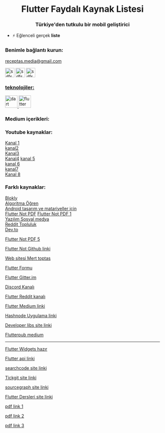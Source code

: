 <h1 align="center">Flutter Faydalı Kaynak Listesi</h1>
<h3 align="center">Türkiye'den tutkulu bir mobil geliştirici</h3>

<p align="left"> </p>



- ⚡ Eğlenceli gerçek **liste**

<h3 align="left ">Benimle bağlantı kurun:</h3>
<p align="left">
<a href="mailto:receptas.media@gmail.com"> receptas.media@gmail.com </a>


  
<a href="https://instagram.com/recept27 " target="recept27"><img align="center" src="https://raw.githubusercontent.com/rahuldkjain/github-profile-readme-generator/master/src/images/icons/Social/instagram.svg " alt="sdfsdf" height="30" width="30" /></a>
  <a href="https://medium.com/@recept27" target="blank"><img align="center" src="https://raw.githubusercontent.com/rahuldkjain/github-profile-readme-generator/master/src/images/icons/Social/medium.svg" alt="sdfs" height="30" width="30" /></a>
  <a href="https://linkedin.com/in/tas-recep" target="recept27"><img align="center" src="https://raw.githubusercontent.com/rahuldkjain/github-profile-readme-generator/master/src/images/icons/Social/linked-in-alt.svg" alt="sdfsdfs" height="30" width="30" />  
  
</p>
<h3 align="left ">teknolojiler:</h3>
<p align="left"> <a href="https://developer.android.com" target="_blank">  </a> <a href="https://dart.dev" target="_blank "> <img src="https://www.vectorlogo.zone/logos/dartlang/dartlang-icon.svg" alt="dart" width="40" height="40"/> </a>  <a href="https://flutter.dev" target="_blank"> <img src="https://www.vectorlogo.zone/logos/flutterio/flutterio-icon.svg" alt="flutter" width="40" height="40"/> </a>   </p>

<h3 align="left ">Medium içerikleri:</h3>


<h3 align="left ">Youtube kaynaklar:</h3>

<a href="https://www.youtube.com/user/kesali/videos" target="blank">Kanal 1</a> <br>
<a href="https://www.youtube.com/watch?v=nAxc6zViHWo&list=PLrWGe5fM0LZ6aJG8dWFRkqchaHENPmLET" target="blank">kanal2</a><br>
<a href="https://www.youtube.com/watch?v=rzTpk849ktA&list=PL0-7Xi0GB3teRqkuBusUEcVrP6OlYpD9w&index=39" target="blank">Kanal3</a><br>
<a href="https://www.youtube.com/watch?v=ZHq8oihSG84&list=PL0-7Xi0GB3tdgQ72k99XCVksiIIYX6dRu" target="blank">Kanal4</a>
<a href="https://www.youtube.com/watch?v=qWL1lGchpRA&list=PLR2qQy0Zxs_UdqAcaipPR3CG1Ly57UlhV" target="blank">kanal 5</a><br>
<a href="https://www.youtube.com/watch?v=tBzJOb2Dopg&list=PL0iaWPijZ-OdI59_nJWTb9-7Ec6h7U-Eo" target="blank">kanal 6</a><br>
<a href="https://www.youtube.com/watch?v=aVZ5rsA4Yx8&list=PLR2qQy0Zxs_Wot7YfLeeKdMlJ9838C_w0&index=3" target="blank">kanal7</a><br>
<a href="https://www.youtube.com/c/flutterdev/videos" target="blank">Kanal 8</a><br>










<h3 align="left ">Farklı kaynaklar:</h3>
<a href="https://developers.google.com/blockly" target="blank">Blokly</a> <br>
<a href="https://tr.khanacademy.org/computing/computer-science/algorithms" target="blank">Algoritma Öğren</a><br>
<a href="https://material.io/" target="blank">Android tasarım ve matariyeller için</a><br>
<a href="https://yaz.in/assets/flutter/Flutter%20Cheat%20Sheet.pdf" target="blank">Flutter Not PDF</a>
<a href="https://cheatography.com/kahmic16/cheat-sheets/flutter/pdf/" target="blank">Flutter Not PDF 1</a><br>
<a href="https://morioh.com/" target="blank">Yazılım Sosyal medya</a><br>
<a href="https://www.reddit.com/r/FlutterDev/comments/8gofu0/flutter_layout_cheat_sheet/" target="blank">Reddit Topluluk</a><br>
<a href="https://dev.to/" target="blank">Dev.to</a><br>


<a href="https://bs-uploads.toptal.io/blackfish-uploads/gated_content_article_page/content/attachment_file/attachment/28693/DartLanguageCheatSheet-e60b3291e2dbe9ffe2a53ebdf0cd7442.pdf" target="blank">Flutter Not PDF 5</a><br>

<a href="https://github.com/myagan/Flutter-Egitim-Kaynaklari
" target="blank">Flutter Not Github linki</a><br>

<a href="https://www.merttoptas.com/
" target="blank">Web sitesi Mert toptas</a><br>

<a href="https://www.flutterforum.org/
" target="blank">Flutter Formu</a><br>

<a href="https://gitter.im/flutter/flutter
" target="blank">Flutter Gitter.im</a><br>

<a href="https://discord.com/invite/N7Yshp4" target="blank">Discord Kanalı</a><br>

<a href="https://www.reddit.com/r/FlutterDev/" target="blank">Flutter Reddit kanalı</a><br>

<a href="https://medium.com/flutter" target="blank">Flutter Medium linki</a><br>

<a href="https://hashnode.com/" target="blank">Hashnode Uygulama linki</a><br>

<a href="https://www.developerlibs.com/" target="blank">Developer libs site linki</a><br>

<a href="https://medium.com/flutterpub" target="blank">Flutterpub medium</a><br>

-----

<a href="https://flutter.dev/docs/reference/widgets" target="blank">Flutter Widgets hazır</a><br>

<a href="https://api.flutter.dev/" target="blank">Flutter api linki</a><br>

<a href="https://searchcode.com/" target="blank">searchcode site linki</a><br>

<a href="https://www.tickgit.com/" target="blank">Tickgit site linki</a><br>

<a href="https://sourcegraph.com/search" target="blank">sourcegraph site linki</a><br>

<a href="https://flutterdersleri.com/" target="blank">Flutter Dersleri site linki</a><br>

<a href="https://koenig-media.raywenderlich.com/uploads/2019/08/RW-Dart-Cheatsheet-1.0.2.pdf" target="blank">pdf link 1</a><br>

<a href="https://blog.couchbase.com/wp-content/uploads/2018/11/CB1.8.1JavaCheatSheet-Preview.pdf" target="blank">pdf link 2</a><br>

<a href="http://ec2-54-149-119-135.us-west-2.compute.amazonaws.com/brochures/DartCheatSheet.pdf?fbclid=IwAR3uBlTFUoeYfKraKVOxgdVvvXzYXNJPV4L5MnT2leICLKMC_AQ4ihAvgqA" target="blank">pdf link 3</a><br>


 


